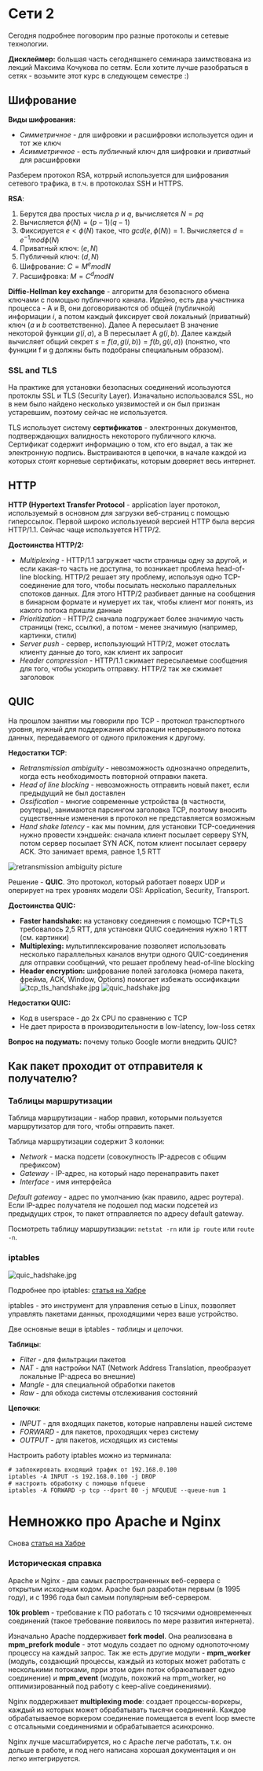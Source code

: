 # Сети 2
Сегодня подробнее поговорим про разные протоколы и сетевые технологии.

**Дисклеймер:** большая часть сегодняшнего семинара заимствована из лекций Максима Кочукова по сетям. 
Если хотите лучше разобраться в сетях - возьмите этот курс в следующем семестре :)

## Шифрование
**Виды шифрования:**
* *Симметричное* - для шифровки и расшифровки используется один и тот же ключ
* *Асимметричное* - есть *публичный* ключ для шифровки и *приватный* для расшифровки

Разберем протокол RSA, котррый используется для шифрования сетевого трафика, в т.ч. в протоколах SSH и HTTPS.

**RSA**:
1. Берутся два простых числа $p$ и $q$, вычисляется $N=pq$
2. Вычисляется $\phi(N) = (p - 1)(q - 1)$
3. Фиксируется $e < \phi(N)$ такое, что $gcd(e, \phi(N)) = 1$. Вычисляется $d = e^{-1} mod \phi(N)$
4. Приватный ключ: $(e, N)$
5. Публичный ключ: $(d, N)$
6. Шифрование: $C = M^e mod N$
7. Расшифровка: $M = C^d mod N$

**Diffie-Hellman key exchange** - алгоритм для безопасного обмена ключами с помощью публичного канала.
Идейно, есть два участника процесса - A и B, они договориваются об общей (публичной) информации *i*, а потом каждый фиксирует свой локальный (приватный) ключ (*a* и *b* соответственно).
Далее A пересылает B значение некоторой функции $g(i, a)$, а B пересылает A $g(i, b)$. 
Далее каждый вычисляет общий секрет $s = f(a, g(i, b)) = f(b, g(i, a))$ (понятно, что функции f и g должны быть подобраны специальным образом).

### SSL and TLS
На практике для установки безопасных соединений исользуются протоклы SSL и TLS (Security Layer).
Изначально использовался SSL, но в нем было найдено несколько уязвимостей и он был признан устаревшим, поэтому сейчас не используется.

TLS использует систему **сертификатов** - электронных документов, подтверждающих валидность некоторого публичного ключа.
Сертификат содержит информацию о том, кто его выдал, а так же электронную подпись.
Выстраиваются в цепочки, в начале каждой из которых стоят корневые сертификаты, которым доверяет весь интернет.



## HTTP
**HTTP (Hypertext Transfer Protocol** - application layer протокол, используемый в основном для загрузки веб-страниц с помощью гиперссылок.
Первой широко используемой версией HTTP была версия HTTP/1.1. Сейчас чаще используется HTTP/2.

**Достоинства HTTP/2:**
* *Multiplexing* - HTTP/1.1 загружает части страницы одну за другой, и если какая-то часть не доступна, то возникает проблема head-of-line blocking. HTTP/2 решает эту проблему, используя одно TCP-соединение для того, чтобы посылать несколько параллельных спотоков данных.
  Для этого HTTP/2 разбивает данные на сообщения в бинарном формате и нумерует их так, чтобы клиент мог понять, из какого потока пришли данные
* *Prioritization* - HTTP/2 сначала подгружает более значимую часть страницы (текс, ссылки), а потом - менее значимую (например, картинки, стили)
* *Server push* - сервер, использующий HTTP/2, может отослать клиенту данные до того, как клиент их запросит
* *Header compression* - HTTP/1.1 сжимает пересылаемые сообщения для того, чтобы ускорить отправку. HTTP/2 так же сжимает заголовок

## QUIC
На прошлом занятии мы говорили про TCP - протокол транспортного уровня, нужный для поддержания абстракции непрерывного потока данных, передаваемого от одного приложения к другому.

**Недостатки TCP**:
* *Retransmission ambiguity* - невозможность однозначно определить, когда есть необходимость повторной отправки пакета.
* *Head of line blocking* - невозможность отправить новый пакет, если предыдущий не был доставлен
* *Ossification* - многие современные устройства (в частности, роутеры), занимаются парсингом заголовка TCP, поэтому вносить существенные изменения в протокол не представляется возможным
* *Hand shake latency* - как мы помним, для установки TCP-соединения нужно провести хэндшейк: сначала клиент посылает серверу SYN, потом сервер посылает SYN ACK, потом клиент посылает серверу ACK. Это занимает время, равное 1,5 RTT
 
![retransmission ambiguity picture](retransmission_ambiguity.jpg)

Решение - **QUIC**. Это протокол, который работает поверх UDP и оперирует на трех уровнях модели OSI: Application, Security, Transport.

**Достоинства QUIC:**
* **Faster handshake:** на установку соединения с помощью TCP+TLS требовалось 2,5 RTT, для установки QUIC соединения нужно 1 RTT (см. картинки)
* **Multiplexing:** мультиплексирование позволяет использовать несколько параллельных каналов внутри одного QUIC-соединения для отправки сообщений, что решает проблему head-of-line blocking
* **Header encryption:** шифрование полей заголовка (номера пакета, фрейма, ACK, Window, Options) помогает избежать оссификации
![tcp_tls_handshake.jpg](tcp_tls_handshake.jpg)
![quic_hadshake.jpg](quic_hadshake.jpg)


**Недостатки QUIC:**
* Код в userspace - до 2х CPU по сравнению с TCP
* Не дает прироста в производительности в low-latency, low-loss сетях

**Вопрос на подумать:** почему только Google могли внедрить QUIC?

## Как пакет проходит от отправителя к получателю?

### Таблицы маршрутизации
Таблица маршрутизации - набор правил, которыми пользуется маршрутизатор для того, чтобы отправить пакет.

Таблица маршрутизации содержит 3 колонки:
* *Network* - маска подсети (совокупность IP-адресов с общим префиксом)
* *Gateway* - IP-адрес, на который надо перенаправить пакет
* *Interface* - имя интерфейса

*Default gateway* - адрес по умолчанию (как правило, адрес роутера). Если IP-адрес получателя не подошел под маски подсетей из предыдущих строк, то пакет отправляется по адресу default gateway.

Посмотреть таблицу маршрутизации: `netstat -rn` или `ip route` или `route -n`.

### iptables

![quic_hadshake.jpg](iptables.jpg)

 Подробнее про iptables: [статья на Хабре](https://habr.com/ru/articles/747616/)

 iptables - это инструмент для управления сетью в Linux, позволяет управлять пакетами данных, проходящими через ваше устройство.

 Две основные вещи в iptables - *таблицы* и *цепочки*.

 **Таблицы**:
 * *Filter* - для фильтрации пакетов
 * *NAT* - для настройки NAT (Network Address Translation, преобразует локальные IP-адреса во внешние)
 * *Mangle* - для специальной обработки пакетов
 * *Raw* - для обхода системы отслеживания состояний

**Цепочки**:
* *INPUT* - для входящих пакетов, которые направлены нашей системе
* *FORWARD* - для пакетов, проходящих через систему
* *OUTPUT* - для пакетов, исходящих из системы

Настроить работу iptables можно из терминала:
```
# заблокировать входящий трафик от 192.168.0.100
iptables -A INPUT -s 192.168.0.100 -j DROP
# настроить обработку с помощью nfqueue
iptables -A FORWARD -p tcp --dport 80 -j NFQUEUE --queue-num 1
```

# Немножко про Apache и Nginx

Снова [статья на Хабре](https://habr.com/ru/articles/267721/)

### Историческая справка
Apache и Nginx - два самых распространенных веб-сервера с открытым исходным кодом. Apache был разработан первым (в 1995 году), и с 1996 года был самым популярным веб-сервером. 

**10k problem** - требование к ПО работать с 10 тясячими одновременных соединений (такое требование появилось по мере развития интернета).

Изначально Apache поддерживает **fork model**. Она реализована в **mpm_prefork module** - этот модуль создает по одному однопоточному процессу на каждый запрос. Так же есть другие модули - **mpm_worker** (модуль, создающий процессы, каждый из которых может работать с несколькими потоками, прри этом один поток обраюатывает одно соединение) и **mpm_event** (модуль, похожий на mpm_worker, но оптимизированный под работу с keep-alive соединениями).

Nginx поддерживает **multiplexing mode**: создает процессы-воркеры, каждый из которых может обрабатывать тысячи соединений. Каждое обрабатываемое воркером соединение помещается в event loop вместе с отсальными соединениями и обрабатывается асинхронно.

Nginx лучше масштабируется, но с Apache легче работать, т.к. он дольше в работе, и под него написана хорошая документация и он легко интегрируется.



